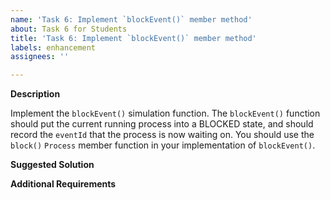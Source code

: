 ```yaml
---
name: 'Task 6: Implement `blockEvent()` member method'
about: Task 6 for Students
title: 'Task 6: Implement `blockEvent()` member method'
labels: enhancement
assignees: ''

---
```


**Description**

Implement the `blockEvent()` simulation function. The `blockEvent()` function should put the current running process into a BLOCKED state, and should record the `eventId` that the process is now waiting on.  You should use the `block()` `Process` member function in your implementation of `blockEvent()`.

**Suggested Solution**


**Additional Requirements**


